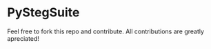# PyStegSuite

Feel free to fork this repo and contribute. All contributions are greatly apreciated!
